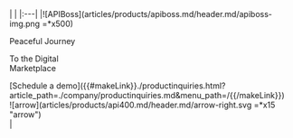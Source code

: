 <div class="apiboss-section2 productnew-header" markdown="1">
<div class="apiboss-section2-content" markdown="1">
|   |
|:---|
|![APIBoss](articles/products/apiboss.md/header.md/apiboss-img.png =*x500) <div class="api400-text-container"><p class="red-text header" id="peace">Peaceful Journey</p>  <p class="white-text header"> To the Digital <br> Marketplace</p>  <div class="apiboss-schedule-button button">[Schedule a demo]({{#makeLink}}./productinquiries.html?article_path=./company/productinquiries.md&menu_path=/{{/makeLink}}) <div class="arrow-container">![arrow](articles/products/api400.md/header.md/arrow-right.svg =*x15 "arrow")</div></div></div>|
</div>
</div>